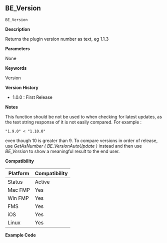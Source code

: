 ## BE_Version

    BE_Version

**Description**  

Returns the plugin version number as text, eg 1.1.3

**Parameters**

None

**Keywords**  

Version

**Version History**

* 1.0.0 : First Release

**Notes**

This function should be not be used to when checking for latest updates, as the text string response of it is not easily compared. For example :

	"1.9.0" < "1.10.0"
	
even though 10 is greater than 9.  To compare versions in order of release, use *GetAsNumber ( BE_VersionAutoUpdate )* instead and then use *BE_Version* to show a meaningful result to the end user.

**Compatibility** 

| Platform | Compatibility |
|-----------|-----------|
| Status | Active |  
| Mac FMP | Yes  |  
| Win FMP | Yes  |  
| FMS | Yes  |  
| iOS | Yes  |  
| Linux | Yes  |  

**Example Code**
